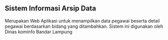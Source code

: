 ## Sistem Informasi Arsip Data

Merupakan Web Aplikasi untuk menampilkan data pegawai beserta detail pegawai berdasarkan bidang yang ditambahkan. Sistem ini digunakan oleh Dinas kominfo Bandar Lampung
